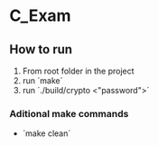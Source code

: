 # C_Exam

## How to run
1. From root folder in the project
2. run ´make´
3. run ´./build/crypto <"password">´

### Aditional make commands
- ´make clean´
